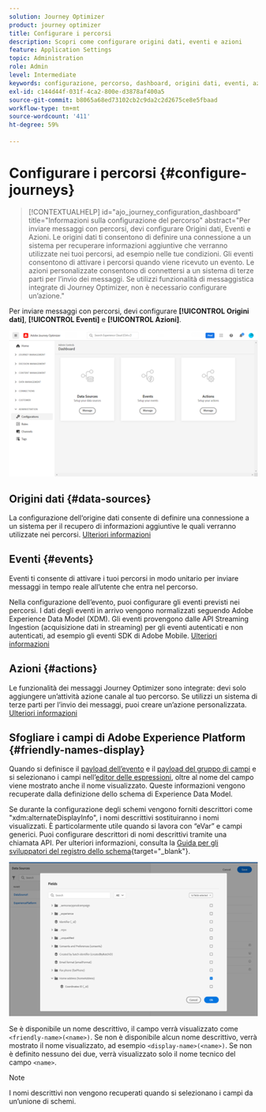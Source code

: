 ```yaml
---
solution: Journey Optimizer
product: journey optimizer
title: Configurare i percorsi
description: Scopri come configurare origini dati, eventi e azioni
feature: Application Settings
topic: Administration
role: Admin
level: Intermediate
keywords: configurazione, percorso, dashboard, origini dati, eventi, azioni
exl-id: c144d44f-031f-4ca2-800e-d3878af400a5
source-git-commit: b8065a68ed73102cb2c9da2c2d2675ce8e5fbaad
workflow-type: tm+mt
source-wordcount: '411'
ht-degree: 59%

---
```


# Configurare i percorsi {#configure-journeys}

>[!CONTEXTUALHELP]
>id="ajo_journey_configuration_dashboard"
>title="Informazioni sulla configurazione del percorso"
>abstract="Per inviare messaggi con percorsi, devi configurare Origini dati, Eventi e Azioni. Le origini dati ti consentono di definire una connessione a un sistema per recuperare informazioni aggiuntive che verranno utilizzate nei tuoi percorsi, ad esempio nelle tue condizioni. Gli eventi consentono di attivare i percorsi quando viene ricevuto un evento. Le azioni personalizzate consentono di connettersi a un sistema di terze parti per l’invio dei messaggi. Se utilizzi funzionalità di messaggistica integrate di Journey Optimizer, non è necessario configurare un’azione."

Per inviare messaggi con percorsi, devi configurare **[!UICONTROL Origini dati]**, **[!UICONTROL Eventi]** e **[!UICONTROL Azioni]**.

![](assets/admin-menu.png)

## Origini dati {#data-sources}

La configurazione dell‘origine dati consente di definire una connessione a un sistema per il recupero di informazioni aggiuntive le quali verranno utilizzate nei percorsi. [Ulteriori informazioni](../../using/datasource/about-data-sources.md)

## Eventi {#events}

Eventi ti consente di attivare i tuoi percorsi in modo unitario per inviare messaggi in tempo reale all’utente che entra nel percorso.

Nella configurazione dell’evento, puoi configurare gli eventi previsti nei percorsi. I dati degli eventi in arrivo vengono normalizzati seguendo Adobe Experience Data Model (XDM). Gli eventi provengono dalle API Streaming Ingestion (acquisizione dati in streaming) per gli eventi autenticati e non autenticati, ad esempio gli eventi SDK di Adobe Mobile. [Ulteriori informazioni](../../using/event/about-events.md)

## Azioni {#actions}

Le funzionalità dei messaggi Journey Optimizer sono integrate: devi solo aggiungere un’attività azione canale al tuo percorso. Se utilizzi un sistema di terze parti per l’invio dei messaggi, puoi creare un’azione personalizzata. [Ulteriori informazioni](../../using/action/action.md)

## Sfogliare i campi di Adobe Experience Platform {#friendly-names-display}

Quando si definisce il [payload dell’evento](../event/about-creating.md#define-the-payload-fields) e il [payload del gruppo di campi](../datasource/configure-data-sources.md#define-field-groups) e si selezionano i campi nell’[editor delle espressioni](../building-journeys/expression/expressionadvanced.md), oltre al nome del campo viene mostrato anche il nome visualizzato. Queste informazioni vengono recuperate dalla definizione dello schema di Experience Data Model.

Se durante la configurazione degli schemi vengono forniti descrittori come &quot;xdm:alternateDisplayInfo&quot;, i nomi descrittivi sostituiranno i nomi visualizzati. È particolarmente utile quando si lavora con “eVar” e campi generici. Puoi configurare descrittori di nomi descrittivi tramite una chiamata API. Per ulteriori informazioni, consulta la [Guida per gli sviluppatori del registro dello schema](https://experienceleague.adobe.com/docs/experience-platform/xdm/api/getting-started.html?lang=it){target="_blank"}.

![](assets/xdm-from-descriptors.png)

Se è disponibile un nome descrittivo, il campo verrà visualizzato come `<friendly-name>(<name>)`. Se non è disponibile alcun nome descrittivo, verrà mostrato il nome visualizzato, ad esempio `<display-name>(<name>)`. Se non è definito nessuno dei due, verrà visualizzato solo il nome tecnico del campo `<name>`.

>[!NOTE]
>
>I nomi descrittivi non vengono recuperati quando si selezionano i campi da un’unione di schemi.
